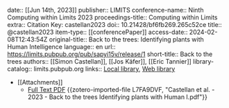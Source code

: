date:: [[Jun 14th, 2023]]
publisher:: LIMITS
conference-name:: Ninth Computing within Limits 2023
proceedings-title:: Computing within Limits
extra:: Citation Key: castellan2023
doi:: 10.21428/bf6fb269.265c52ce
title:: @castellan2023
item-type:: [[conferencePaper]]
access-date:: 2024-02-08T12:43:54Z
original-title:: Back to the trees: Identifying plants with Human Intelligence
language:: en
url:: https://limits.pubpub.org/pub/sapyi15v/release/1
short-title:: Back to the trees
authors:: [[Simon Castellan]], [[Jos Käfer]], [[Eric Tannier]]
library-catalog:: limits.pubpub.org
links:: [Local library](zotero://select/groups/2386895/items/XE8QRCP5), [Web library](https://www.zotero.org/groups/2386895/items/XE8QRCP5)

- [[Attachments]]
	- [Full Text PDF](https://limits.pubpub.org/pub/sapyi15v/download/pdf) {{zotero-imported-file L7FA9DVF, "Castellan et al. - 2023 - Back to the trees Identifying plants with Human I.pdf"}}